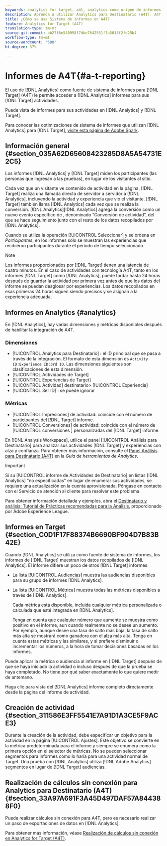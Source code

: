 ```yaml
---
keywords: analytics for target, a4t, analytics como origen de informes
description: Aprenda a utilizar Analytics para Destinatario (A4T). A4T proporciona acceso a los informes de Analytics para actividades de Destinatario que utilizan métricas de Analytics y segmentos de audiencia.
title: ¿Cómo se usa Sistema de informes en A4T?
feature: Analytics for Target (A4T)
translation-type: tm+mt
source-git-commit: bb27f6e540998f7dbe7642551f7a5013f2fd25b4
workflow-type: tm+mt
source-wordcount: '688'
ht-degree: 37%

---
```



# Informes de A4T{#a-t-reporting}

El uso de [!DNL Analytics] como fuente de sistema de informes para [!DNL Target] (A4T) le permite acceder a [!DNL Analytics] informes para sus [!DNL Target] actividades.

Puede vista de informes para sus actividades en [!DNL Analytics] y [!DNL Target].

Para conocer las optimizaciones de sistema de informes que utilizan [!DNL Analytics] para [!DNL Target], [visite esta página de Adobe Spark](https://spark.adobe.com/page/Lo3Spm4oBOvwF/).

## Información general {#section_035A62D65608423285D8A5A54731E2C5}

Los informes [!DNL Analytics] y [!DNL Target] miden los participantes (las personas que ingresan a las pruebas), en lugar de los visitantes al sitio.

Cada vez que un visitante ve contenido de actividad en la página, [!DNL Target] realiza una llamada directa de servidor a servidor a [!DNL Analytics], incluyendo la actividad y experiencia que vio el visitante. [!DNL Target] también llama  [!DNL Analytics] cada vez que se realiza la conversión. [!DNL Analytics][!DNL Analytics] agrega la conversión como un nuevo evento específico de , denominado “Conversión de actividad”, del que se hace seguimiento junto con el resto de los datos recopilados por [!DNL Analytics].

Cuando se utiliza la operación [!UICONTROL Seleccionar] y se ordena en *Participantes*, en los informes solo se muestran las experiencias que recibieron participantes durante el período de tiempo seleccionado.

>[!NOTE]
>
>Los informes proporcionados por [!DNL Target] tienen una latencia de cuatro minutos. En el caso de actividades con tecnología A4T, tanto en los informes [!DNL Target] como [!DNL Analytics], puede tardar hasta 24 horas después de guardar la actividad por primera vez antes de que los datos del informe se puedan desglosar por experiencias. Los datos recopilados en esas primeras 24 horas siguen siendo precisos y se asignan a la experiencia adecuada.

## Informes en Analytics    {#analytics}

En [!DNL Analytics], hay varias dimensiones y métricas disponibles después de habilitar la integración de A4T.

### Dimensiones

* [!UICONTROL Analytics para Destinatario] : el ID principal que se pasa a través de la integración. El formato de esta dimensión es `Activity ID:Experience ID:3rd ID`. Las dimensiones siguientes son clasificaciones de esta dimensión.
* [!UICONTROL Actividades de Target]
* [!UICONTROL Experiencias de Target]
* [!UICONTROL Actividad]  destinatario>  [!UICONTROL Experiencia]
* [!UICONTROL 3er ID] : se puede ignorar

### Métricas

* [!UICONTROL Impresiones]  de actividad: coincide con el número de   participantes del  [!DNL Target] informe.
* [!UICONTROL Conversiones]  de actividad: coincide con el número de  [!UICONTROL conversiones ] personalizadas del  [!DNL Target] informe.

En [!DNL Analysis Workspace], utilice el panel [!UICONTROL Análisis para Destinatario] para analizar sus actividades [!DNL Target] y experiencias con alza y confianza. Para obtener más información, consulte el [Panel Análisis para Destinatario (A4T)](https://experienceleague.adobe.com/docs/analytics/analyze/analysis-workspace/panels/a4t-panel.html) en la *Guía de herramientas de Analytics*.

>[!IMPORTANT]
>
>Si su [!UICONTROL informe de Actividades de Destinatario] en listas [!DNL Analytics] &quot;no especificadas&quot; en lugar de enumerar sus actividades, se requiere una actualización en la cuenta aprovisionada. Póngase en contacto con el Servicio de atención al cliente para resolver este problema.

Para obtener información detallada y ejemplos, abra el [Destinatario y análisis: Tutorial de Prácticas recomendadas para la Análisis](https://spark.adobe.com/page/Lo3Spm4oBOvwF/), proporcionado por Adobe Experience League.

## Informes en Target    {#section_C0D1F17F88374B6690BF904D7B83B42E}

Cuando [!DNL Analytics] se utiliza como fuente de sistema de informes, los informes de [!DNL Target] muestran los datos recopilados de [!DNL Analytics]. El informe difiere un poco de otros [!DNL Target] informes:

* La lista [!UICONTROL Audiencias] muestra las audiencias disponibles para su grupo de informes [!DNL Analytics].
* La lista [!UICONTROL Métrica] muestra todas las métricas disponibles a través de [!DNL Analytics].

   Cada métrica está disponible, incluida cualquier métrica personalizada o calculada que esté integrada en [!DNL Analytics].

   Tenga en cuenta que cualquier número que aumente se muestra como positivo en el informe, aun cuando realmente no se desee un aumento. Por ejemplo, aunque desee una tasa de salto más baja, la tasa de salto más alta se mostrará como ganadora con el alza más alta. Tenga en cuenta estas métricas y las similares, y si prefiere disminuir o incrementar los números, a la hora de tomar decisiones basadas en los informes.

Puede aplicar la métrica o audiencia al informe en [!DNL Target] después de que se haya iniciado la actividad o incluso después de que la prueba se haya completado. No tiene por qué saber exactamente lo que quiere medir de antemano.

Haga clic para vista del [!DNL Analytics] informe completo directamente desde la página del informe de actividad.

## Creación de actividad {#section_311586E3FF5541E7A91D1A3CE5F9ACE3}

Durante la creación de la actividad, debe especificar un objetivo para la actividad en la página [!UICONTROL Ajustes]. Este objetivo se convierte en la métrica predeterminada para el informe y siempre se enumera como la primera opción en el selector de métricas. No se pueden seleccionar segmentos para informes como lo haría para una actividad normal de Target. Una prueba con [!DNL Analytics] utiliza [!DNL Adobe Analytics] segmentos en lugar de [!DNL Target] audiencias.

## Realización de cálculos sin conexión para Analytics para Destinatario (A4T) {#section_33A97A691F3A45D497DAF57A844388F0}

Puede realizar cálculos sin conexión para A4T, pero es necesario realizar un paso de exportaciones de datos en [!DNL Analytics].

Para obtener más información, véase [Realización de cálculos sin conexión en Analytics for Target (A4T)](/help/c-reports/conversion-rate.md#concept_0D0002A1EBDF420E9C50E2A46F36629B).
